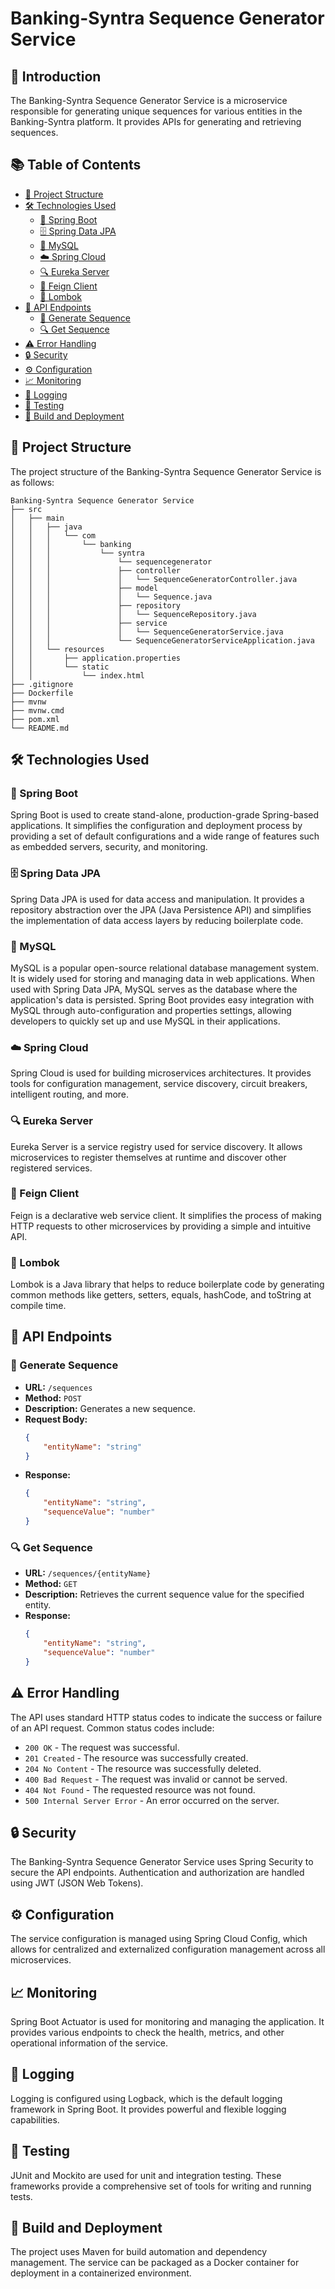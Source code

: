 # Banking-Syntra Sequence Generator Service

## 🚀 Introduction
The Banking-Syntra Sequence Generator Service is a microservice responsible for generating unique sequences for various entities in the Banking-Syntra platform. It provides APIs for generating and retrieving sequences.

## 📚 Table of Contents
- [📂 Project Structure](#-project-structure)
- [🛠️ Technologies Used](#-technologies-used)
    - [🌱 Spring Boot](#spring-boot)
    - [🗄️ Spring Data JPA](#spring-data-jpa)
    - [🐬 MySQL](#mysql)
    - [☁️ Spring Cloud](#spring-cloud)
    - [🔍 Eureka Server](#eureka-server)
    - [📝 Feign Client](#feign-client)
    - [🔧 Lombok](#lombok)
- [🔗 API Endpoints](#api-endpoints)
    - [🔢 Generate Sequence](#generate-sequence)
    - [🔍 Get Sequence](#get-sequence)
- [⚠️ Error Handling](#error-handling)
- [🔒 Security](#security)
- [⚙️ Configuration](#configuration)
- [📈 Monitoring](#monitoring)
- [📝 Logging](#logging)
- [🧪 Testing](#testing)
- [🚀 Build and Deployment](#build-and-deployment)

## 📂 Project Structure
The project structure of the Banking-Syntra Sequence Generator Service is as follows:
```
Banking-Syntra Sequence Generator Service
├── src
│   ├── main
│   │   ├── java
│   │   │   └── com
│   │   │       └── banking
│   │   │           └── syntra
│   │   │               └── sequencegenerator
│   │   │               ├── controller
│   │   │               │   └── SequenceGeneratorController.java
│   │   │               ├── model
│   │   │               │   └── Sequence.java
│   │   │               ├── repository
│   │   │               │   └── SequenceRepository.java
│   │   │               ├── service
│   │   │               │   └── SequenceGeneratorService.java
│   │   │               └── SequenceGeneratorServiceApplication.java
│   │   └── resources
│   │       ├── application.properties
│   │       └── static
│   │           └── index.html
├── .gitignore
├── Dockerfile
├── mvnw
├── mvnw.cmd
├── pom.xml
└── README.md
```

## 🛠️ Technologies Used

### 🌱 Spring Boot
Spring Boot is used to create stand-alone, production-grade Spring-based applications. It simplifies the configuration and deployment process by providing a set of default configurations and a wide range of features such as embedded servers, security, and monitoring.

### 🗄️ Spring Data JPA
Spring Data JPA is used for data access and manipulation. It provides a repository abstraction over the JPA (Java Persistence API) and simplifies the implementation of data access layers by reducing boilerplate code.

### 🐬 MySQL
MySQL is a popular open-source relational database management system. It is widely used for storing and managing data in web applications. When used with Spring Data JPA, MySQL serves as the database where the application's data is persisted. Spring Boot provides easy integration with MySQL through auto-configuration and properties settings, allowing developers to quickly set up and use MySQL in their applications.

### ☁️ Spring Cloud
Spring Cloud is used for building microservices architectures. It provides tools for configuration management, service discovery, circuit breakers, intelligent routing, and more.

### 🔍 Eureka Server
Eureka Server is a service registry used for service discovery. It allows microservices to register themselves at runtime and discover other registered services.

### 📝 Feign Client
Feign is a declarative web service client. It simplifies the process of making HTTP requests to other microservices by providing a simple and intuitive API.

### 🔧 Lombok
Lombok is a Java library that helps to reduce boilerplate code by generating common methods like getters, setters, equals, hashCode, and toString at compile time.

## 🔗 API Endpoints

### 🔢 Generate Sequence
- **URL:** `/sequences`
- **Method:** `POST`
- **Description:** Generates a new sequence.
- **Request Body:**
    ```json
    {
        "entityName": "string"
    }
    ```
- **Response:**
    ```json
    {
        "entityName": "string",
        "sequenceValue": "number"
    }
    ```

### 🔍 Get Sequence
- **URL:** `/sequences/{entityName}`
- **Method:** `GET`
- **Description:** Retrieves the current sequence value for the specified entity.
- **Response:**
    ```json
    {
        "entityName": "string",
        "sequenceValue": "number"
    }
    ```

## ⚠️ Error Handling
The API uses standard HTTP status codes to indicate the success or failure of an API request. Common status codes include:
- `200 OK` - The request was successful.
- `201 Created` - The resource was successfully created.
- `204 No Content` - The resource was successfully deleted.
- `400 Bad Request` - The request was invalid or cannot be served.
- `404 Not Found` - The requested resource was not found.
- `500 Internal Server Error` - An error occurred on the server.

## 🔒 Security
The Banking-Syntra Sequence Generator Service uses Spring Security to secure the API endpoints. Authentication and authorization are handled using JWT (JSON Web Tokens).

## ⚙️ Configuration
The service configuration is managed using Spring Cloud Config, which allows for centralized and externalized configuration management across all microservices.

## 📈 Monitoring
Spring Boot Actuator is used for monitoring and managing the application. It provides various endpoints to check the health, metrics, and other operational information of the service.

## 📝 Logging
Logging is configured using Logback, which is the default logging framework in Spring Boot. It provides powerful and flexible logging capabilities.

## 🧪 Testing
JUnit and Mockito are used for unit and integration testing. These frameworks provide a comprehensive set of tools for writing and running tests.

## 🚀 Build and Deployment
The project uses Maven for build automation and dependency management. The service can be packaged as a Docker container for deployment in a containerized environment.
